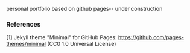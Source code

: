 personal portfolio  based on github pages-- under construction

### References

[1] Jekyll theme "Minimal" for GitHub Pages: https://github.com/pages-themes/minimal (CC0 1.0 Universal License)
